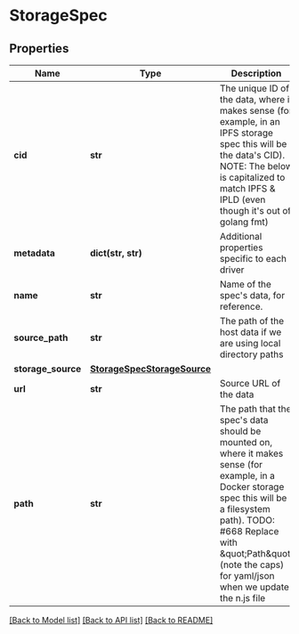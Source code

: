 # StorageSpec

## Properties
Name | Type | Description | Notes
------------ | ------------- | ------------- | -------------
**cid** | **str** | The unique ID of the data, where it makes sense (for example, in an IPFS storage spec this will be the data&#39;s CID). NOTE: The below is capitalized to match IPFS &amp; IPLD (even though it&#39;s out of golang fmt) | [optional] 
**metadata** | **dict(str, str)** | Additional properties specific to each driver | [optional] 
**name** | **str** | Name of the spec&#39;s data, for reference. | [optional] 
**source_path** | **str** | The path of the host data if we are using local directory paths | [optional] 
**storage_source** | [**StorageSpecStorageSource**](StorageSpecStorageSource.md) |  | [optional] 
**url** | **str** | Source URL of the data | [optional] 
**path** | **str** | The path that the spec&#39;s data should be mounted on, where it makes sense (for example, in a Docker storage spec this will be a filesystem path). TODO: #668 Replace with \&quot;Path\&quot; (note the caps) for yaml/json when we update the n.js file | [optional] 

[[Back to Model list]](../README.md#documentation-for-models) [[Back to API list]](../README.md#documentation-for-api-endpoints) [[Back to README]](../README.md)


